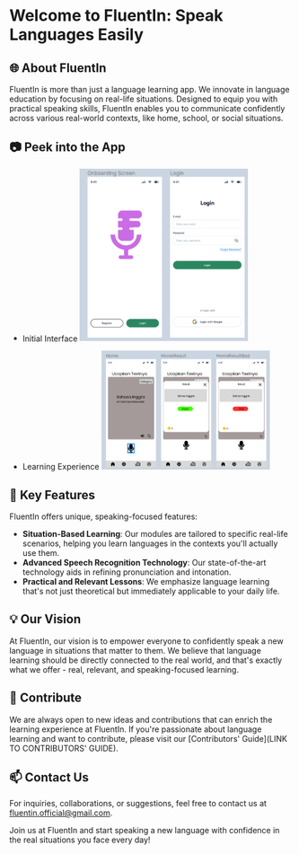 # Welcome to FluentIn: Speak Languages Easily

## 🌐 About FluentIn

FluentIn is more than just a language learning app. We innovate in language education by focusing on real-life situations. Designed to equip you with practical speaking skills, FluentIn enables you to communicate confidently across various real-world contexts, like home, school, or social situations.

## 📷 Peek into the  App
* Initial Interface
  <a href="./gambar/login.png"><img src="./gambar/login.png" alt="Ini adalah gambar tampilan awal" width="300"></a>

* Learning Experience
  <a href="./gambar/tampilan-pembelajaran.png"><img src="./gambar/tampilan-pembelajaran.png" alt="Ini adalah tampilan pembelajaran" width="300"></a>

## 🚀 Key Features

FluentIn offers unique, speaking-focused features:
- **Situation-Based Learning**: Our modules are tailored to specific real-life scenarios, helping you learn languages in the contexts you'll actually use them.
- **Advanced Speech Recognition Technology**: Our state-of-the-art technology aids in refining pronunciation and intonation.
- **Practical and Relevant Lessons**: We emphasize language learning that's not just theoretical but immediately applicable to your daily life.

## 💡 Our Vision

At FluentIn, our vision is to empower everyone to confidently speak a new language in situations that matter to them. We believe that language learning should be directly connected to the real world, and that's exactly what we offer - real, relevant, and speaking-focused learning.

## 🤝 Contribute

We are always open to new ideas and contributions that can enrich the learning experience at FluentIn. If you're passionate about language learning and want to contribute, please visit our [Contributors' Guide](LINK TO CONTRIBUTORS' GUIDE).

## 📫 Contact Us

For inquiries, collaborations, or suggestions, feel free to contact us at [fluentin.official@gmail.com](mailto:fluentin.official@gmail.com).

Join us at FluentIn and start speaking a new language with confidence in the real situations you face every day!
